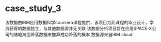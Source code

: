 # case_study_3
该数据由IBM应用数据科学coursera课程提供，该项目为此课程的毕业设计，学员获得的数据独立，与其他数据源并无关联
该数据分析项目旨在应用SPACE-X公司的陆地海面降落数据来推算成功降落的概率
数据源来自IBM cloud
